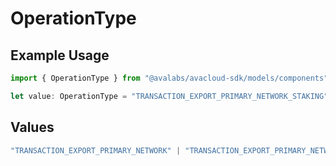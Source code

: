 # OperationType

## Example Usage

```typescript
import { OperationType } from "@avalabs/avacloud-sdk/models/components";

let value: OperationType = "TRANSACTION_EXPORT_PRIMARY_NETWORK_STAKING";
```

## Values

```typescript
"TRANSACTION_EXPORT_PRIMARY_NETWORK" | "TRANSACTION_EXPORT_PRIMARY_NETWORK_STAKING" | "TRANSACTION_EXPORT_PRIMARY_NETWORK_SIMPLE" | "TRANSACTION_EXPORT_EVM"
```